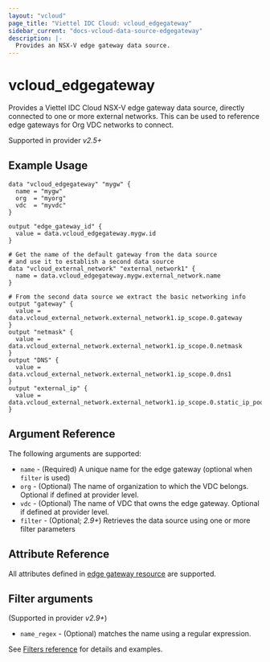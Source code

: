 ```yaml
---
layout: "vcloud"
page_title: "Viettel IDC Cloud: vcloud_edgegateway"
sidebar_current: "docs-vcloud-data-source-edgegateway"
description: |-
  Provides an NSX-V edge gateway data source.
---
```


# vcloud\_edgegateway

Provides a Viettel IDC Cloud NSX-V edge gateway data source, directly connected to one or more external networks. This can be used to reference
edge gateways for Org VDC networks to connect.

Supported in provider *v2.5+*

## Example Usage

```hcl
data "vcloud_edgegateway" "mygw" {
  name = "mygw"
  org  = "myorg"
  vdc  = "myvdc"
}

output "edge_gateway_id" {
  value = data.vcloud_edgegateway.mygw.id
}

# Get the name of the default gateway from the data source
# and use it to establish a second data source
data "vcloud_external_network" "external_network1" {
  name = data.vcloud_edgegateway.mygw.external_network.name
}

# From the second data source we extract the basic networking info
output "gateway" {
  value = data.vcloud_external_network.external_network1.ip_scope.0.gateway
}
output "netmask" {
  value = data.vcloud_external_network.external_network1.ip_scope.0.netmask
}
output "DNS" {
  value = data.vcloud_external_network.external_network1.ip_scope.0.dns1
}
output "external_ip" {
  value = data.vcloud_external_network.external_network1.ip_scope.0.static_ip_pool.0.start_address
}
```

## Argument Reference

The following arguments are supported:

* `name` - (Required) A unique name for the edge gateway (optional when `filter` is used)
* `org` - (Optional) The name of organization to which the VDC belongs. Optional if defined at provider level.
* `vdc` - (Optional) The name of VDC that owns the edge gateway. Optional if defined at provider level. 
* `filter` - (Optional; *2.9+*) Retrieves the data source using one or more filter parameters

## Attribute Reference

All attributes defined in [edge gateway resource](/providers/vmware/vcloud/latest/docs/resources/edgegateway#attribute-reference) are supported.

## Filter arguments

(Supported in provider *v2.9+*)

* `name_regex` - (Optional) matches the name using a regular expression.

See [Filters reference](/providers/vmware/vcloud/latest/docs/guides/data_source_filters) for details and examples.

